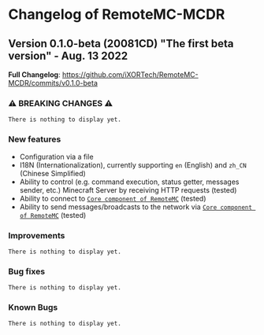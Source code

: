 # Changelog of RemoteMC-MCDR

## Version 0.1.0-beta (20081CD) "The first beta version" - Aug. 13 2022

**Full Changelog**: https://github.com/iXORTech/RemoteMC-MCDR/commits/v0.1.0-beta

### :warning: BREAKING CHANGES :warning:

`There is nothing to display yet.`

### New features

- Configuration via a file
- I18N (Internationalization), currently supporting `en` (English) and `zh_CN` (Chinese Simplified)
- Ability to control (e.g. command execution, status getter, messages sender, etc.) Minecraft Server by receiving HTTP requests (tested)
- Ability to connect to [`Core component of RemoteMC`](https://github.com/iXORTech/RemoteMC-Core) (tested)
- Ability to send messages/broadcasts to the network via [`Core component of RemoteMC`](https://github.com/iXORTech/RemoteMC-Core) (tested)

### Improvements

`There is nothing to display yet.`

### Bug fixes

`There is nothing to display yet.`

### Known Bugs

`There is nothing to display yet.`
